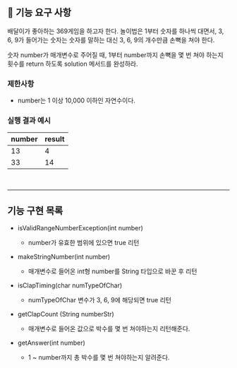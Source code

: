 ## 🚀 기능 요구 사항

배달이가 좋아하는 369게임을 하고자 한다. 놀이법은 1부터 숫자를 하나씩 대면서, 3, 6, 9가 들어가는 숫자는 숫자를 말하는 대신 3, 6, 9의 개수만큼 손뼉을 쳐야 한다.

숫자 number가 매개변수로 주어질 때, 1부터 number까지 손뼉을 몇 번 쳐야 하는지 횟수를 return 하도록 solution 메서드를 완성하라.

### 제한사항

- number는 1 이상 10,000 이하인 자연수이다.

### 실행 결과 예시

| number | result |
| --- | --- |
| 13 | 4 |
| 33 | 14 |

<br>

---

## 기능 구현 목록

- isValidRangeNumberException(int number)
  - number가 유효한 범위에 있으면 true 리턴

- makeStringNumber(int number)
  - 매개변수로 들어온 int형 number를 String 타입으로 바꾼 후 리턴
  
- isClapTiming(char numTypeOfChar)
  - numTypeOfChar 변수가 3, 6, 9에 해당되면 true 리턴
  
- getClapCount (String numberStr)
  - 매개변수로 들어온 값으로 박수를 몇 번 쳐야하는지 리턴해준다.
  
- getAnswer(int number)
  - 1 ~ number까지 총 박수를 몇 번 쳐야하는지 알려준다.